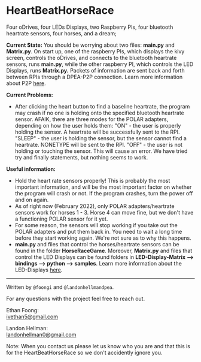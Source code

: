# HeartBeatHorseRace
Four oDrives, four LEDs Displays, two Raspberry PIs, four bluetooth heartrate sensors, four horses, and a dream;

**Current State:** You should be worrying about two files: **main.py** and **Matrix.py**. On start up, one of the raspberry PIs, which displays the kivy screen, controls the oDrives, and connects to the bluetooth heartrate sensors, runs **main.py**, while the other raspberry PI, which controls the LED Displays, runs **Matrix.py.** Packets of information are sent back and forth between RPIs through a DPEA-P2P connection. Learn more information about P2P [here](https://github.com/dpengineering/dpea-p2p).

**Current Problems:**
* After clicking the heart button to find a baseline heartrate, the program may crash if no one is holding onto the specified bluetooth heartrate sensor. AFAIK, there are three modes for the POLAR adapters, depending on how the user holds them: "ON" - the user is properly holding the sensor. A heartrate will be successfully sent to the RPI. "SLEEP" - the user is holding the sensor, but the sensor cannot find a heartrate. NONETYPE will be sent to the RPI. "OFF" - the user is not holding or touching the sensor. This will cause an error. We have tried try and finally statements, but nothing seems to work.

**Useful information:**
* Hold the heart rate sensors properly! This is probably the most important information, and will be the most important factor on whether the program will crash or not. If the program crashes, turn the power off and on again.
* As of right now (February 2022), only POLAR adapters/heartrate sensors work for horses 1 - 3. Horse 4 can move fine, but we don't have a functioning POLAR sensor for it yet.
* For some reason, the sensors will stop working if you take out the POLAR adapters and put them back in. You need to wait a long time before they start working again. We're not sure as to why this happens.
* **main.py** and files that control the horses/heartrate sensors can be found in the folder **HorseRaceGame**. Moreover, **Matrix.py** and files that control the LED Displays can be found folders in **LED-Display-Matrix --> bindings --> python --> samples**. Learn more information about the LED-Displays [here](https://github.com/dpengineering/LED-Display).
------------------------
Written by `@foongi` and `@landonhellmandpea`.

For any questions with the project feel free to reach out. 

Ethan Foong:  
ivethan5@gmail.com

Landon Hellman:  
landonhellman0@gmail.com

Note: When you contact us please let us know who you are and that this is for the HeartBeatHorseRace so we don't accidently ignore you.
